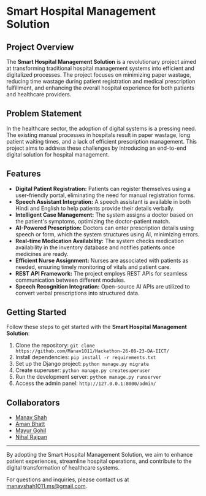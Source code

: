 # Smart Hospital Management Solution

## Project Overview
The **Smart Hospital Management Solution** is a revolutionary project aimed at transforming traditional hospital management systems into efficient and digitalized processes. The project focuses on minimizing paper wastage, reducing time wastage during patient registration and medical prescription fulfillment, and enhancing the overall hospital experience for both patients and healthcare providers.

## Problem Statement
In the healthcare sector, the adoption of digital systems is a pressing need. The existing manual processes in hospitals result in paper wastage, long patient waiting times, and a lack of efficient prescription management. This project aims to address these challenges by introducing an end-to-end digital solution for hospital management.

## Features
- **Digital Patient Registration:** Patients can register themselves using a user-friendly portal, eliminating the need for manual registration forms.
- **Speech Assistant Integration:** A speech assistant is available in both Hindi and English to help patients provide their details verbally.
- **Intelligent Case Management:** The system assigns a doctor based on the patient's symptoms, optimizing the doctor-patient match.
- **AI-Powered Prescription:** Doctors can enter prescription details using speech or form, which the system structures using AI, minimizing errors.
- **Real-time Medication Availability:** The system checks medication availability in the inventory database and notifies patients once medicines are ready.
- **Efficient Nurse Assignment:** Nurses are associated with patients as needed, ensuring timely monitoring of vitals and patient care.
- **REST API Framework:** The project employs REST APIs for seamless communication between different modules.
- **Speech Recognition Integration:** Open-source AI APIs are utilized to convert verbal prescriptions into structured data.

## Getting Started
Follow these steps to get started with the **Smart Hospital Management Solution**:

1. Clone the repository: `git clone https://github.com/Manav1011/Hackathon-26-08-23-DA-IICT/`
2. Install dependencies: `pip install -r requirements.txt`
3. Set up the Django project: `python manage.py migrate`
4. Create superuser: `python manage.py createsuperuser`
5. Run the development server: `python manage.py runserver`
6. Access the admin panel: `http://127.0.0.1:8000/admin/`

## Collaborators
- [Manav Shah](https://github.com/Manav1011/)
- [Aman Bhatt](https://github.com/AMAN-B-H-A-T-T)
- [Mayur Gohil](https://github.com/mayur038)
- [Nihal Rajpan](https://github.com/Nihal4777)


---

By adopting the Smart Hospital Management Solution, we aim to enhance patient experiences, streamline hospital operations, and contribute to the digital transformation of healthcare systems.

For questions and inquiries, please contact us at manavshah1011.ms@gmail.com.
